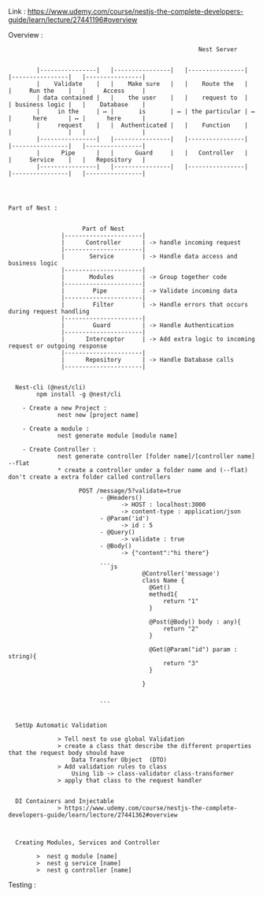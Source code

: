 Link : https://www.udemy.com/course/nestjs-the-complete-developers-guide/learn/lecture/27441196#overview

Overview : 

                                                          Nest Server
                        

            |----------------|   |----------------|   |----------------|   |----------------|   |----------------|
            |    Validate    |   |    Make sure   |   |    Route the   |   |     Run the    |   |     Access     |
            | data contained |   |    the user    |   |    request to  |   | business logic |   |    Database    |                
            |     in the     | ↦ |       is       | ↦ | the particular | ↦ |      here      | ↦ |      here      |
            |     request    |   |  Authenticated |   |    Function    |   |                |   |                |
            |----------------|   |----------------|   |----------------|   |----------------|   |----------------|   
            |      Pipe      |   |      Guard     |   |   Controller   |   |     Service    |   |   Repository   |       
            |----------------|   |----------------|   |----------------|   |----------------|   |----------------|




    Part of Nest : 
    

                         Part of Nest
                   |----------------------|
                   |      Controller      | -> handle incoming request
                   |----------------------| 
                   |       Service        | -> Handle data access and business logic 
                   |----------------------| 
                   |       Modules        | -> Group together code 
                   |----------------------| 
                   |        Pipe          | -> Validate incoming data
                   |----------------------|     
                   |        Filter        | -> Handle errors that occurs during request handling
                   |----------------------|     
                   |        Guard         | -> Handle Authentication
                   |----------------------|
                   |      Interceptor     | -> Add extra logic to incoming request or outgoing response
                   |----------------------|     
                   |      Repository      | -> Handle Database calls 
                   |----------------------|


      Nest-cli (@nest/cli)
            npm install -g @nest/cli
      
        - Create a new Project : 
                  nest new [project name]
      
        - Create a module :
                  nest generate module [module name]

        - Create Controller :
                  nest generate controller [folder name]/[controller name] --flat
                  * create a controller under a folder name and (--flat) don't create a extra folder called controllers

                        POST /message/5?validate=true
                              - @Headers() 
                                    -> HOST : localhost:3000 
                                    -> content-type : application/json
                              - @Param('id')
                                    -> id : 5
                              - @Query()
                                    -> validate : true
                              - @Body()
                                    -> {"content":"hi there"}

                              ```js
                                          @Controller('message')
                                          class Name {
                                            @Get()
                                            method1{
                                                return "1"
                                            }

                                            @Post(@Body() body : any){
                                                return "2"
                                            }

                                            @Get(@Param("id") param : string){
                                                return "3"
                                            }

                                          }


                              ```


      SetUp Automatic Validation

                  > Tell nest to use global Validation
                  > create a class that describe the different properties that the request body should have 
                      Data Transfer Object  (DTO)
                  > Add validation rules to class 
                      Using lib -> class-validator class-transformer
                  > apply that class to the request handler 


      DI Containers and Injectable 
                  > https://www.udemy.com/course/nestjs-the-complete-developers-guide/learn/lecture/27441362#overview



      Creating Modules, Services and Controller 

            >  nest g module [name]
            >  nest g service [name]
            >  nest g controller [name]






Testing : 


